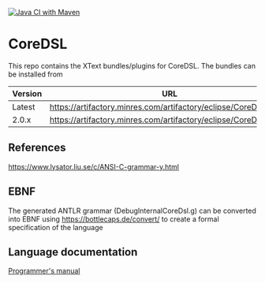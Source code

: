 [![Java CI with Maven](https://github.com/Minres/CoreDSL/actions/workflows/maven.yml/badge.svg)](https://github.com/Minres/CoreDSL/actions/workflows/maven.yml)

# CoreDSL

This repo contains the XText bundles/plugins for CoreDSL. The bundles can be installed from 

| Version | URL                                                               |
|---------|-------------------------------------------------------------------|
| Latest  | https://artifactory.minres.com/artifactory/eclipse/CoreDSL/latest |
| 2.0.x   | https://artifactory.minres.com/artifactory/eclipse/CoreDSL/2.0    | 


## References

https://www.lysator.liu.se/c/ANSI-C-grammar-y.html

## EBNF

The generated ANTLR grammar (DebugInternalCoreDsl.g) can be converted into EBNF using https://bottlecaps.de/convert/ to create a formal specification of the language

## Language documentation

[Programmer's manual](https://github.com/Minres/CoreDSL/wiki/CoreDSL-2-programmer's-manual)
